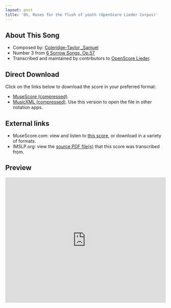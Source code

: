 ```yaml
---
layout: post
title: 'Oh, Roses for the flush of youth (OpenScore Lieder Corpus)'
---
```


## About This Song

- Composed by: [Coleridge-Taylor,_Samuel](https://fourscoreandmore.org/openscore/lieder/Coleridge-Taylor,_Samuel)
- Number 3 from [6 Sorrow Songs, Op.57](https://fourscoreandmore.org/openscore/lieder/Coleridge-Taylor,_Samuel/6_Sorrow_Songs,_Op.57)
- Transcribed and maintained by contributors to [OpenScore Lieder].

[OpenScore Lieder]: https://musescore.com/openscore-lieder-corpus

## Direct Download

Click on the links below to download the score in your preferred format:
- [MuseScore (compressed)](https://github.com/openscore/lieder/blob/main/scores/Coleridge-Taylor,_Samuel/6_Sorrow_Songs,_Op.57/3_Oh,_Roses_for_the_flush_of_youth/lc6189637.mscz?raw=true).
- [MusicXML (compressed)](https://github.com/openscore/lieder/blob/main/scores/Coleridge-Taylor,_Samuel/6_Sorrow_Songs,_Op.57/3_Oh,_Roses_for_the_flush_of_youth/lc6189637.mxl?raw=true). Use this version to open the file in other notation apps.

## External links

- MuseScore.com: view and listen to [this score][MuseScore], or download in a variety of formats.
- IMSLP.org: view the [source PDF file(s)][IMSLP] that this score was transcribed from.

[MuseScore]: https://musescore.com/score/6189637
[IMSLP]: https://imslp.org/wiki/Special:ReverseLookup/23607

## Preview

<iframe width="100%" height="394" src="https://musescore.com/openscore-lieder-corpus/scores/6189637/embed" frameborder="0" allowfullscreen allow="autoplay; fullscreen"></iframe>
